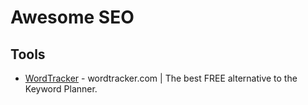 # Awesome SEO

## Tools
* [WordTracker](https://www.wordtracker.com) - wordtracker.com | The best FREE alternative to the Keyword Planner. 
